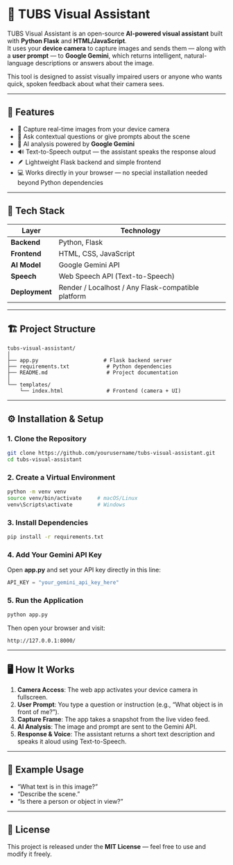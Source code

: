 
# 🧠 TUBS Visual Assistant

TUBS Visual Assistant is an open-source **AI-powered visual assistant** built with **Python Flask** and **HTML/JavaScript**.  
It uses your **device camera** to capture images and sends them — along with a **user prompt** — to **Google Gemini**, which returns intelligent, natural-language descriptions or answers about the image.

This tool is designed to assist visually impaired users or anyone who wants quick, spoken feedback about what their camera sees.

---

## 🚀 Features

- 📸 Capture real-time images from your device camera  
- 💬 Ask contextual questions or give prompts about the scene  
- 🤖 AI analysis powered by **Google Gemini**  
- 🔊 Text-to-Speech output — the assistant speaks the response aloud  
- 🪶 Lightweight Flask backend and simple frontend  
- 💻 Works directly in your browser — no special installation needed beyond Python dependencies  

---

## 🧩 Tech Stack

| Layer | Technology |
|--------|-------------|
| **Backend** | Python, Flask |
| **Frontend** | HTML, CSS, JavaScript |
| **AI Model** | Google Gemini API |
| **Speech** | Web Speech API (Text-to-Speech) |
| **Deployment** | Render / Localhost / Any Flask-compatible platform |

---

## 🏗️ Project Structure

```
tubs-visual-assistant/
│
├── app.py                     # Flask backend server
├── requirements.txt            # Python dependencies
├── README.md                   # Project documentation
│
└── templates/
    └── index.html              # Frontend (camera + UI)
```

---

## ⚙️ Installation & Setup

### 1. Clone the Repository
```bash
git clone https://github.com/yourusername/tubs-visual-assistant.git
cd tubs-visual-assistant
```

### 2. Create a Virtual Environment
```bash
python -m venv venv
source venv/bin/activate     # macOS/Linux
venv\Scripts\activate        # Windows
```

### 3. Install Dependencies
```bash
pip install -r requirements.txt
```

### 4. Add Your Gemini API Key
Open **app.py** and set your API key directly in this line:
```python
API_KEY = "your_gemini_api_key_here"
```

### 5. Run the Application
```bash
python app.py
```

Then open your browser and visit:
```
http://127.0.0.1:8000/
```

---

## 🖥️ How It Works

1. **Camera Access**: The web app activates your device camera in fullscreen.  
2. **User Prompt**: You type a question or instruction (e.g., “What object is in front of me?”).  
3. **Capture Frame**: The app takes a snapshot from the live video feed.  
4. **AI Analysis**: The image and prompt are sent to the Gemini API.  
5. **Response & Voice**: The assistant returns a short text description and speaks it aloud using Text-to-Speech.

---

## 🧠 Example Usage

- “What text is in this image?”  
- “Describe the scene.”  
- “Is there a person or object in view?”  

---

## 🧾 License

This project is released under the **MIT License** — feel free to use and modify it freely.
